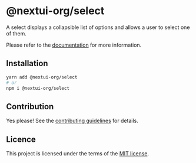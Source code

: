 # @nextui-org/select

A select displays a collapsible list of options and allows a user to select one of them.

Please refer to the [documentation](https://nextui.org/docs/components/select) for more information.

## Installation

```sh
yarn add @nextui-org/select
# or
npm i @nextui-org/select
```

## Contribution

Yes please! See the
[contributing guidelines](https://github.com/nextui-org/nextui/blob/master/CONTRIBUTING.md)
for details.

## Licence

This project is licensed under the terms of the
[MIT license](https://github.com/nextui-org/nextui/blob/master/LICENSE).
